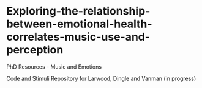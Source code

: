 # Exploring-the-relationship-between-emotional-health-correlates-music-use-and-perception
PhD Resources - Music and Emotions 

Code and Stimuli Repository for Larwood, Dingle and Vanman (in progress)
